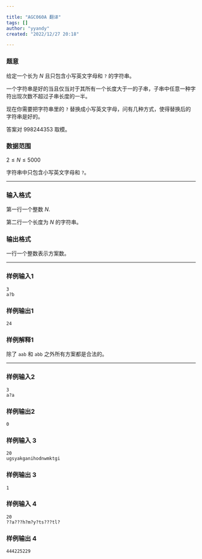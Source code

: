 ```yaml
---

title: "AGC060A 翻译"
tags: []
author: "yyandy"
created: "2022/12/27 20:18"

---
```


### 题意

给定一个长为 $N$ 且只包含小写英文字母和 `?` 的字符串。

一个字符串是好的当且仅当对于其所有一个长度大于一的子串，子串中任意一种字符出现次数不超过子串长度的一半。

现在你需要把字符串里的 `?` 替换成小写英文字母，问有几种方式，使得替换后的字符串是好的。

答案对 $998244353$ 取模。

### 数据范围



$2\le N\le 5000$

字符串中只包含小写英文字母和 `?`。

---

### 输入格式

第一行一个整数 $N$.

第二行一个长度为 $N$ 的字符串。

### 输出格式

一行一个整数表示方案数。

---

### 样例输入1

```
3
a?b
```



### 样例输出1

```
24
```



### 样例解释1

除了 `aab` 和 `abb` 之外所有方案都是合法的。

---

### 样例输入2

```
3
a?a
```



### 样例输出2

```
0
```



### 样例输入 3

```
20
ugsyakganihodnwmktgi
```

### 样例输出 3

```
1
```

### 样例输入 4

```
20
??a???h?m?y?ts???tl?
```

### 样例输出 4

```
444225229
```

